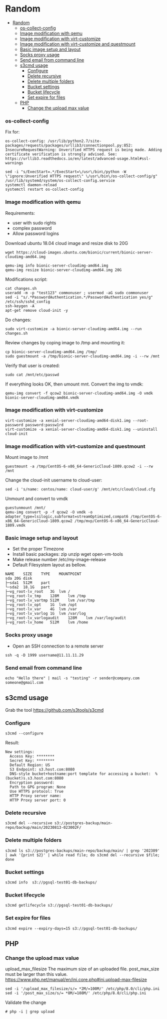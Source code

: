 # Random
- [Random](#random)
    - [os-collect-config](#os-collect-config)
    - [Image modification with qemu](#image-modification-with-qemu)
    - [Image modification with virt-customize](#image-modification-with-virt-customize)
    - [Image modification with virt-customize and questmount](#image-modification-with-virt-customize-and-questmount)
    - [Basic image setup and layout](#basic-image-setup-and-layout)
    - [Socks proxy usage](#socks-proxy-usage)
    - [Send email from command line](#send-email-from-command-line)
  - [s3cmd usage](#s3cmd-usage)
    - [Configure](#configure)
    - [Delete recursive](#delete-recursive)
    - [Delete multiple folders](#delete-multiple-folders)
    - [Bucket settings](#bucket-settings)
    - [Bucket lifecycle](#bucket-lifecycle)
    - [Set expire for files](#set-expire-for-files)
  - [PHP](#php)
    - [Change the upload max value](#change-the-upload-max-value)


### os-collect-config

Fix for:
```
os-collect-config: /usr/lib/python2.7/site-packages/requests/packages/urllib3/connectionpool.py:852:
InsecureRequestWarning: Unverified HTTPS request is being made. Adding certificate verification is strongly advised. See: https://urllib3.readthedocs.io/en/latest/advanced-usage.html#ssl-warnings
```

```
sed -i "s/ExecStart=.*/ExecStart=\/usr\/bin\/python -W \"ignore:Unverified HTTPS request\" \/usr\/bin\/os-collect-config/g" /usr/lib/systemd/system/os-collect-config.service
systemctl daemon-reload
systemctl restart os-collect-config
```



### Image modification with qemu

Requirements:
- user with sudo rights
- complex password
- Allow password logins

Download ubuntu 18.04 cloud image and resize disk to 20G

```
wget https://cloud-images.ubuntu.com/bionic/current/bionic-server-cloudimg-amd64.img

qemu-img info bionic-server-cloudimg-amd64.img
qemu-img resize bionic-server-cloudimg-amd64.img 20G
```


Modifications script:

```
cat changes.sh
useradd -m -p "test123" commonuser ; usermod -aG sudo commonuser
sed -i "s/.*PasswordAuthentication.*/PasswordAuthentication yes/g" /etc/ssh/sshd_config
ssh-keygen -A
apt-get remove cloud-init -y
```

Do changes:

```
sudo virt-customize -a bionic-server-cloudimg-amd64.img --run changes.sh
```

Review changes by coping image to /tmp and mounting it:
```
cp bionic-server-cloudimg-amd64.img /tmp/
sudo guestmount -a /tmp/bionic-server-cloudimg-amd64.img -i --rw /mnt
```
 Verify that user is created:
```
sudo cat /mnt/etc/passwd
```
If everything looks OK, then umount mnt.
Convert the img to vmdk:
```
qemu-img convert -f qcow2 bionic-server-cloudimg-amd64.img -O vmdk bionic-server-cloudimg-amd64.vmdk
```



### Image modification with virt-customize

```
virt-customize -a xenial-server-cloudimg-amd64-disk1.img --root-password password:passw1rd
virt-customize -a xenial-server-cloudimg-amd64-disk1.img --uninstall cloud-init
```

### Image modification with virt-customize and questmount


Mount image to /mnt
```
guestmount -a /tmp/CentOS-6-x86_64-GenericCloud-1809.qcow2 -i --rw /mnt
```

Change the cloud-init username to cloud-user:
```
sed -i 's/name: centos/name: cloud-user/g' /mnt/etc/cloud/cloud.cfg
```

Unmount and convert to vmdk
```
guestunmount /mnt/
qemu-img convert -p -f qcow2 -O vmdk -o adapter_type=lsilogic,subformat=streamOptimized,compat6 /tmp/CentOS-6-x86_64-GenericCloud-1809.qcow2 /tmp/mvp/CentOS-6-x86_64-GenericCloud-1809.vmdk
```

### Basic image setup and layout

- Set the proper Timezone
- Install basic packages:  zip unzip wget open-vm-tools
- Make release number /etc/my-image-release
- Default Filesystem layout as bellow.
```
NAME	SIZE	TYPE	MOUNTPOINT
sda	20G	disk
├─sda1	512M	part
└─sda2	18.1G	part
├─vg_root-lv_root	3G	lvm	/
├─vg_root-lv_tmp	128M	lvm	/tmp
├─vg_root-lv_vartmp	512M	lvm	/var/tmp
├─vg_root-lv_opt	1G	lvm	/opt
├─vg_root-lv_var	4G	lvm	/var
├─vg_root-lv_varlog	1G	lvm	/var/log
├─vg_root-lv_varlogaudit	128M	lvm	/var/log/audit
├─vg_root-lv_home	512M	lvm	/home
```

### Socks proxy usage

- Open an SSH connection to a remote server
```
ssh -q -D 1999 username@11.11.11.29
```

### Send email from command line
```
echo "Hello there" | mail -s "testing" -r sender@company.com someone@gmail.com
```


## s3cmd usage
Grab the tool https://github.com/s3tools/s3cmd

### Configure
```
s3cmd --configure
```

Result:
```
New settings:
  Access Key: ********
  Secret Key: ********
  Default Region: US
  S3 Endpoint: s3.host.com:8080
  DNS-style bucket+hostname:port template for accessing a bucket:  %(bucket)s.s3.host.com:8080
  Encryption password:
  Path to GPG program: None
  Use HTTPS protocol: True
  HTTP Proxy server name:
  HTTP Proxy server port: 0

```

### Delete recursive
```
s3cmd del --recursive s3://postgres-backup/main-repo/backup/main/20230813-023002F/
```

### Delete multiple folders
```
s3cmd ls s3://postgres-backups/main-repo/backup/main/ | grep '202309' | awk '{print $2}' | while read file; do s3cmd del --recursive $file; done
```

### Bucket settings
```
s3cmd info  s3://pgsql-test01-db-backups/
```

### Bucket lifecycle
```
s3cmd getlifecycle s3://pgsql-test01-db-backups/
```

### Set expire for files
```
s3cmd expire --expiry-days=15 s3://pgsql-test01-db-backups/
```


## PHP

### Change the upload max value

upload_max_filesize
The maximum size of an uploaded file.
post_max_size must be larger than this value.
https://www.php.net/manual/en/ini.core.php#ini.upload-max-filesize
```
sed -i '/upload_max_filesize/s/= *2M/=100M/' /etc/php/8.0/cli/php.ini
sed -i '/post_max_size/s/= *8M/=108M/' /etc/php/8.0/cli/php.ini
```

Validate the change
```
# php -i | grep upload
```
